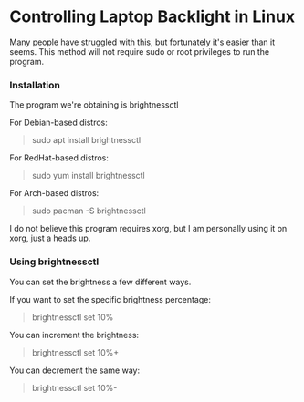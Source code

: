 # Controlling Laptop Backlight in Linux
Many people have struggled with this, but fortunately it's easier than it seems. This method will not require sudo or root privileges to run the program.

### Installation
The program we're obtaining is brightnessctl

For Debian-based distros:
> sudo apt install brightnessctl

For RedHat-based distros:
> sudo yum install brightnessctl

For Arch-based distros:
> sudo pacman -S brightnessctl

I do not believe this program requires xorg, but I am personally using it on xorg, just a heads up.


### Using brightnessctl
You can set the brightness a few different ways.

If you want to set the specific brightness percentage:
> brightnessctl set 10%

You can increment the brightness:
> brightnessctl set 10%+

You can decrement the same way:
> brightnessctl set 10%-

